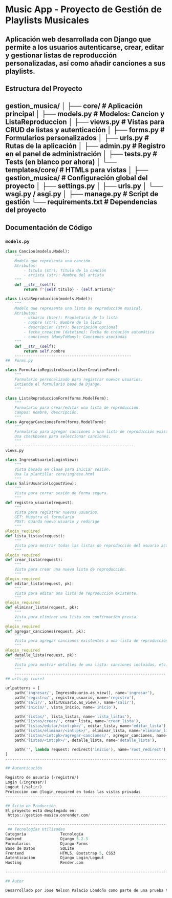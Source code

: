 #  Music App - Proyecto de Gestión de Playlists Musicales

Aplicación web desarrollada con **Django** que permite a los usuarios autenticarse, crear, editar y gestionar listas de reproducción personalizadas, así como añadir canciones a sus playlists.
---
##  Estructura del Proyecto
gestion_musica/
│
├── core/ # Aplicación principal
│ ├── models.py # Modelos: Cancion y ListaReproduccion
│ ├── views.py # Vistas para CRUD de listas y autenticación
│ ├── forms.py # Formularios personalizados
│ ├── urls.py # Rutas de la aplicación
│ ├── admin.py # Registro en el panel de administración
│ ├── tests.py # Tests (en blanco por ahora)
│ └── templates/core/ # HTMLs para vistas
│
├── gestion_musica/ # Configuración global del proyecto
│ ├── settings.py
│ ├── urls.py
│ └── wsgi.py / asgi.py
│
├── manage.py # Script de gestión
└── requirements.txt # Dependencias del proyecto
---

##  Documentación de Código

### `models.py`

```python
class Cancion(models.Model):
    """
    Modelo que representa una canción.
    Atributos:
        - titulo (str): Título de la canción
        - artista (str): Nombre del artista
    """
    def __str__(self):
        return f"{self.titulo} - {self.artista}"

class ListaReproduccion(models.Model):
    """
    Modelo que representa una lista de reproducción musical.
    Atributos:
        - usuario (User): Propietario de la lista
        - nombre (str): Nombre de la lista
        - descripcion (str): Descripción opcional
        - fecha_creacion (datetime): Fecha de creación automática
        - canciones (ManyToMany): Canciones asociadas
    """
    def __str__(self):
        return self.nombre
    ---------------------------------------------------  
##  Forms.py

class FormularioRegistroUsuario(UserCreationForm):
    """
    Formulario personalizado para registrar nuevos usuarios.
    Extiende el formulario base de Django.
    """

class ListaReproduccionForm(forms.ModelForm):
    """
    Formulario para crear/editar una lista de reproducción.
    Campos: nombre, descripción.
    """
class AgregarCancionesForm(forms.ModelForm):
    """
    Formulario para agregar canciones a una lista de reproducción existente.
    Usa checkboxes para seleccionar canciones.
    """
    ----------------------------------------------------
views.py

class IngresoUsuario(LoginView):
    """
    Vista basada en clase para iniciar sesión.
    Usa la plantilla: core/ingreso.html
    """
class SalirUsuario(LogoutView):
    """
    Vista para cerrar sesión de forma segura.
    """
def registro_usuario(request):
    """
    Vista para registrar nuevos usuarios.
    GET: Muestra el formulario
    POST: Guarda nuevo usuario y redirige
    """
@login_required
def lista_listas(request):
    """
    Vista para mostrar todas las listas de reproducción del usuario actual.
    """
@login_required
def crear_lista(request):
    """
    Vista para crear una nueva lista de reproducción.
    """
@login_required
def editar_lista(request, pk):
    """
    Vista para editar una lista de reproducción existente.
    """
@login_required
def eliminar_lista(request, pk):
    """
    Vista para eliminar una lista con confirmación previa.
    """
@login_required
def agregar_canciones(request, pk):
    """
    Vista para agregar canciones existentes a una lista de reproducción.
    """
@login_required
def detalle_lista(request, pk):
    """
    Vista para mostrar detalles de una lista: canciones incluidas, etc.
    """
    ------------------------------------------------------------------
## urls.py (core)

urlpatterns = [
    path('ingresar/', IngresoUsuario.as_view(), name='ingresar'),
    path('registro/', registro_usuario, name='registro'),
    path('salir/', SalirUsuario.as_view(), name='salir'),
    path('inicio/', vista_inicio, name='inicio'),

    path('listas/', lista_listas, name='lista_listas'),
    path('listas/crear/', crear_lista, name='crear_lista'),
    path('listas/editar/<int:pk>/', editar_lista, name='editar_lista'),
    path('listas/eliminar/<int:pk>/', eliminar_lista, name='eliminar_lista'),
    path('listas/<int:pk>/agregar-canciones/', agregar_canciones, name='agregar_canciones'),
    path('listas/<int:pk>/', detalle_lista, name='detalle_lista'),

    path('', lambda request: redirect('inicio'), name='root_redirect'),
]
------------------------------------------------------------------------

## Autenticación

Registro de usuario (/registro/)
Login (/ingresar/)
Logout (/salir/)
Protección con @login_required en todas las vistas privadas
-------------------------------------------------------------------------

## Sitio en Producción
El proyecto está desplegado en:
 https://gestion-musica.onrender.com/

 -------------------------------------------------------------------------
 ## Tecnologías Utilizadas
Categoría	            Tecnología
Backend	                Django 5.2.3
Formularios	            Django Forms
Base de Datos	        SQLite
Frontend	            HTML5, Bootstrap 5, CSS3
Autenticación	        Django Login/Logout
Hosting	                Render.com

----------------------------------------------------------------------------

## Autor

Desarrollado por Jose Nelson Palacio Londoño como parte de una prueba técnica en Django.